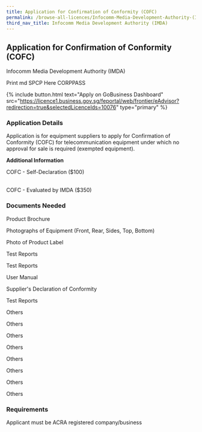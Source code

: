 ```yaml
---
title: Application for Confirmation of Conformity (COFC)
permalink: /browse-all-licences/Infocomm-Media-Development-Authority-(IMDA)/Application-for-Confirmation-of-Conformity-(COFC)
third_nav_title: Infocomm Media Development Authority (IMDA)
---
```


## Application for Confirmation of Conformity (COFC)

Infocomm Media Development Authority (IMDA)

Print md SPCP Here CORPPASS

{% include button.html text="Apply on GoBusiness Dashboard" src="https://licence1.business.gov.sg/feportal/web/frontier/eAdvisor?redirection=true&selectedLicenceIds=10076" type="primary" %}

### Application Details

<p>Application is for equipment suppliers to apply for Confirmation of Conformity (COFC) for telecommunication equipment under which no approval for sale is required (exempted equipment).</p>

**Additional Information**

<p>COFC - Self-Declaration ($100)</p>
<p><br />COFC - Evaluated by IMDA ($350)</p>

### Documents Needed

Product Brochure

Photographs of Equipment (Front, Rear, Sides, Top, Bottom)

Photo of Product Label

Test Reports

Test Reports

User Manual

Supplier's Declaration of Conformity

Test Reports

Others

Others

Others

Others

Others

Others

Others

Others

### Requirements

Applicant must be ACRA registered company/business

